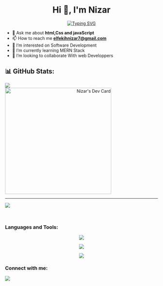 <h1 align="center">Hi 👋, I'm Nizar</h1>
<p align="center"><a href="https://git.io/typing-svg"><img src="https://readme-typing-svg.demolab.com?font=Fira+Code&pause=1000&width=435&lines=+A+Full+Stack+Web+Developer" alt="Typing SVG" /></a></p>

- 💬 Ask me about **html,Css and javaScript**
- 📫 How to reach me **elfekihnizar7@gmail.com**
- 👀 I’m interested on Software Development
- 🌱 I’m currently learning MERN Stack
- 💞️ I’m looking to collaborate With web Developpers

## 📊 GitHub Stats:
![](https://github-readme-streak-stats.herokuapp.com/?user=NizarFkih&theme=dark&hide_border=false)<br/>
<span align="right"><a href="https://app.daily.dev/NizarFekih"><img src="https://api.daily.dev/devcards/a86948c918d440c39305c3ae49e7b783.png?r=qre" width="350" alt="Nizar's Dev Card"/></a></span>

---
[![](https://visitcount.itsvg.in/api?id=NizarFkih&icon=0&color=0)](https://visitcount.itsvg.in)

<!-- Proudly created with GPRM ( https://gprm.itsvg.in ) -->
  <br/>
 
<h3 align="left">Languages and Tools:</h3>
<p align="center">
  <a href="https://skillicons.dev">
    <img src="https://skillicons.dev/icons?i=html,css,js,bootstrap,laravel,mysql,wordpress,github,gitlab,git,java,cs,py" />
  </a>
</p>
<p align="center">
  <a href="https://skillicons.dev">
    <img src="https://skillicons.dev/icons?i=mongodb,express,react,nodejs" />
  </a>
</p>
<p align="center">
  <a href="https://skillicons.dev">
    <img src="https://skillicons.dev/icons?i=eclipse,vscode,androidstudio" />
</a>
</p>

<h3 align="left">Connect with me:</h3>
<p align="left">
<a href="https://www.linkedin.com/in/nizarfkih/">
     <img src="https://skillicons.dev/icons?i=linkedin" />
  </a>
</p>

